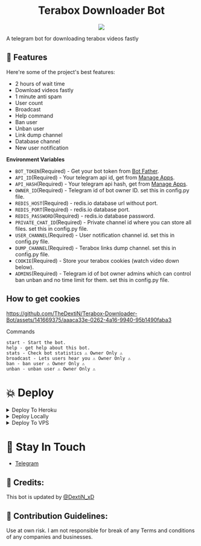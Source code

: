 <h1 align="center" id="title">Terabox Downloader Bot</h1>

<p align="center">
<a href="https://t.me/DextiNBots"><img src="https://drive.thedextin.workers.dev/download.aspx?file=tIMySh5aEAcpHGnCnNF%2FxEzrmbN6NrwA26HGG7A8mD%2BJRZnjUh1L80Sf6TyBNG4S&expiry=zcax%2FI7I4TGzbvHJpfEGAw%3D%3D&mac=c583bd83fb433dafde1b4ac24859c6da23439d3822920e805e3e52a860c42243"/></a>

<p id="description">A telegram bot for downloading terabox videos fastly</p>

<h2>🧐 Features</h2>

Here're some of the project's best features:

- 2 hours of wait time
- Download videos fastly
- 1 minute anti spam
- User count
- Broadcast
- Help command
- Ban user
- Unban user
- Link dump channel
- Database channel
- New user notification

**Environment Variables**

- `BOT_TOKEN`(Required) - Get your bot token from [Bot Father](https://tx.me/BotFather "Bot Father").
- `API_ID`(Required) - Your telegram api id, get from [Manage Apps](https://my.telegram.org).
- `API_HASH`(Required) - Your telegram api hash, get from [Manage Apps](https://my.telegram.org).
- `OWNER_ID`(Required) - Telegram id of bot owner ID. set this in config.py file.
- `REDIS_HOST`(Required) - redis.io database url without port.
- `REDIS_PORT`(Required) - redis.io database port.
- `REDIS_PASSWORD`(Required) - redis.io database password.
- `PRIVATE_CHAT_ID`(Required) - Private channel id where you can store all files. set this in config.py file.
- `USER_CHANNEL`(Required) - User notification channel id. set this in config.py file.
- `DUMP_CHANNEL`(Required) - Terabox links dump channel. set this in config.py file.
- `COOKIE`(Required) - Store your terabox cookies (watch video down below).
- `ADMINS`(Required) - Telegram id of bot owner admins which can control ban unban and no time limit for them. set this in config.py file.

<h2>How to get cookies</h2>


https://github.com/TheDextiN/Terabox-Downloader-Bot/assets/141669375/aaaca33e-0262-4a16-9940-95b1490faba3



<p>Commands</p>

```
start - Start the bot.
help - get help about this bot.
stats - Check bot statistics ⚠️ Owner Only ⚠️
broadcast - Lets users hear you ⚠️ Owner Only ⚠️
ban - ban user ⚠️ Owner Only ⚠️
unban - unban user ⚠️ Owner Only ⚠️
```
<h1>💥 Deploy</h1>

<details><summary>Deploy To Heroku</summary>
<br>

* Fork the repo

[![Deploy](https://www.herokucdn.com/deploy/button.svg)](https://heroku.com/deploy)

</details>

<details><summary>Deploy Locally</summary>
<p>
<pre>
# Fork Repo
# Edit Uploader/config.py with variables

git clone <YOUR_REPO_LINK>
cd <YOUR_REPO_NAME> 
pip3 install -U -r requirements.txt
python3 main.py
</pre>
</p>
</details>

<details><summary>Deploy To VPS</summary>
<p>
<pre>
git clone https://github.com/TheDextiN/Terabox-Downloader-Bot.git
cd Terabox-Downloader-Bot
pip3 install -U -r requirements.txt
# Edit Terabox-Downloader-Bot/config.py with variables.
python3 main.py
</pre>
</p>
</details>

<h1>🔮 Stay In Touch</h1>

- [Telegram](https://t.me/DextiNBots)

<h2>💫 Credits:</h2>
This bot is updated by <a href="https://t.me/DextiN_xD">@DextiN_xD  </a>

<h2>🍰 Contribution Guidelines:</h2>

Use at own risk. I am not responsible for break of any Terms and conditions of any companies and businesses.
